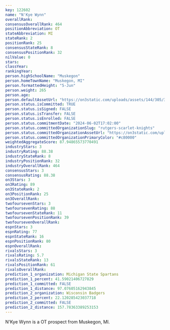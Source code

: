 ```yaml
---
key: 122602
name: "N'Kye Wynn"
overallRank: 
consensusOverallRank: 464
positionAbbreviation: OT
stateAbbreviation: MI
stateRank: 2
positionRank: 25
consensusStateRank: 8
consensusPositionRank: 32
nilValue: 0
stars: 
classYear: 
rankingYear: 
person.highSchoolName: "Muskegon"
person.homeTownName: "Muskegon, MI"
person.formattedHeight: "5-Jun"
person.weight: 265
person.age: 
person.defaultAssetUrl: "https://on3static.com/uploads/assets/144/305/305144.jpeg"
person.status.isCommitted: TRUE
person.status.isSigned: FALSE
person.status.isTransfer: FALSE
person.status.isEnrolled: FALSE
person.status.commitmentDate: "2024-06-02T17:02:00"
person.status.committedOrganizationSlug: "rutgers-scarlet-knights"
person.status.committedOrganizationAssetUrl: "https://on3static.com/uploads/assets/161/150/150161.svg"
person.status.committedOrganizationPrimaryColor: "#c80000"
weightedAggregateScore: 87.94865573770491
industryStars: 3
industryRating: 88.38
industryStateRank: 8
industryPositionRank: 32
industryOverallRank: 464
consensusStars: 3
consensusRating: 88.38
on3Stars: 3
on3Rating: 89
on3StateRank: 2
on3PositionRank: 25
on3OverallRank: 
twofoursevenStars: 3
twofoursevenRating: 88
twofoursevenStateRank: 11
twofoursevenPositionRank: 39
twofoursevenOverallRank: 
espnStars: 3
espnRating: 77
espnStateRank: 16
espnPositionRank: 80
espnOverallRank: 
rivalsStars: 3
rivalsRating: 5.7
rivalsStateRank: 13
rivalsPositionRank: 61
rivalsOverallRank: 
prediction_1_organization: Michigan State Spartans
prediction_1_percent: 41.59021406727829
prediction_1_committed: FALSE
prediction_1_distance: 97.07605162943845
prediction_2_organization: Wisconsin Badgers
prediction_2_percent: 22.120285423037718
prediction_2_committed: FALSE
prediction_2_distance: 157.78363389253153
---
```

N'Kye Wynn is a OT prospect from Muskegon, MI.